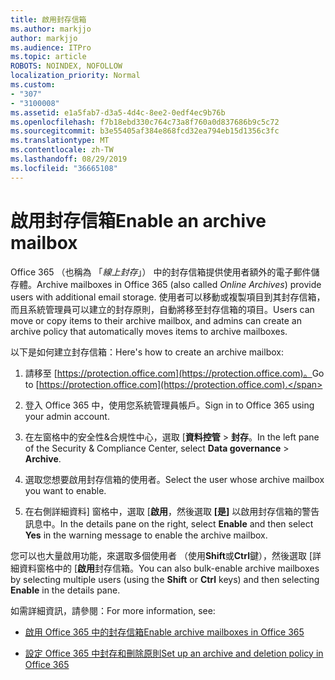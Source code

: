 ```yaml
---
title: 啟用封存信箱
ms.author: markjjo
author: markjjo
ms.audience: ITPro
ms.topic: article
ROBOTS: NOINDEX, NOFOLLOW
localization_priority: Normal
ms.custom:
- "307"
- "3100008"
ms.assetid: e1a5fab7-d3a5-4d4c-8ee2-0edf4ec9b76b
ms.openlocfilehash: f7b18ebd330c764c73a8f760a0d837686b9c5c72
ms.sourcegitcommit: b3e55405af384e868fcd32ea794eb15d1356c3fc
ms.translationtype: MT
ms.contentlocale: zh-TW
ms.lasthandoff: 08/29/2019
ms.locfileid: "36665108"
---
```

# <a name="enable-an-archive-mailbox"></a><span data-ttu-id="c476e-102">啟用封存信箱</span><span class="sxs-lookup"><span data-stu-id="c476e-102">Enable an archive mailbox</span></span>

<span data-ttu-id="c476e-103">Office 365 （也稱為 「*線上封存*」） 中的封存信箱提供使用者額外的電子郵件儲存體。</span><span class="sxs-lookup"><span data-stu-id="c476e-103">Archive mailboxes in Office 365 (also called  *Online Archives*) provide users with additional email storage.</span></span> <span data-ttu-id="c476e-104">使用者可以移動或複製項目到其封存信箱，而且系統管理員可以建立的封存原則，自動將移至封存信箱的項目。</span><span class="sxs-lookup"><span data-stu-id="c476e-104">Users can move or copy items to their archive mailbox, and admins can create an archive policy that automatically moves items to archive mailboxes.</span></span>
  
<span data-ttu-id="c476e-105">以下是如何建立封存信箱：</span><span class="sxs-lookup"><span data-stu-id="c476e-105">Here's how to create an archive mailbox:</span></span>
  
1. <span data-ttu-id="c476e-106">請移至 [https://protection.office.com](https://protection.office.com)。</span><span class="sxs-lookup"><span data-stu-id="c476e-106">Go to [https://protection.office.com](https://protection.office.com).</span></span>

2. <span data-ttu-id="c476e-107">登入 Office 365 中，使用您系統管理員帳戶。</span><span class="sxs-lookup"><span data-stu-id="c476e-107">Sign in to Office 365 using your admin account.</span></span>

3. <span data-ttu-id="c476e-108">在左窗格中的安全性&amp;合規性中心，選取 [**資料控管** \> **封存**。</span><span class="sxs-lookup"><span data-stu-id="c476e-108">In the left pane of the Security &amp; Compliance Center, select **Data governance** \> **Archive**.</span></span>

4. <span data-ttu-id="c476e-109">選取您想要啟用封存信箱的使用者。</span><span class="sxs-lookup"><span data-stu-id="c476e-109">Select the user whose archive mailbox you want to enable.</span></span>

5. <span data-ttu-id="c476e-110">在右側詳細資料] 窗格中，選取 [**啟用**，然後選取 **[是]** 以啟用封存信箱的警告訊息中。</span><span class="sxs-lookup"><span data-stu-id="c476e-110">In the details pane on the right, select **Enable** and then select **Yes** in the warning message to enable the archive mailbox.</span></span>

<span data-ttu-id="c476e-111">您可以也大量啟用功能，來選取多個使用者 （使用**Shift**或**Ctrl**鍵），然後選取 [詳細資料窗格中的 [**啟用**封存信箱。</span><span class="sxs-lookup"><span data-stu-id="c476e-111">You can also bulk-enable archive mailboxes by selecting multiple users (using the **Shift** or **Ctrl** keys) and then selecting **Enable** in the details pane.</span></span>
  
<span data-ttu-id="c476e-112">如需詳細資訊，請參閱：</span><span class="sxs-lookup"><span data-stu-id="c476e-112">For more information, see:</span></span>
  
- [<span data-ttu-id="c476e-113">啟用 Office 365 中的封存信箱</span><span class="sxs-lookup"><span data-stu-id="c476e-113">Enable archive mailboxes in Office 365</span></span>](https://support.office.com/article/enable-archive-mailboxes-in-the-office-365-security-compliance-center-268a109e-7843-405b-bb3d-b9393b2342ce)

- [<span data-ttu-id="c476e-114">設定 Office 365 中封存和刪除原則</span><span class="sxs-lookup"><span data-stu-id="c476e-114">Set up an archive and deletion policy in Office 365</span></span>](https://support.office.com/article/Set-up-an-archive-and-deletion-policy-for-mailboxes-in-your-Office-365-organization-ec3587e4-7b4a-40fb-8fb8-8aa05aeae2ce)
